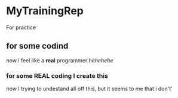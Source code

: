 # MyTrainingRep
For practice
## for some codind
now i feel like a **real** programmer *hehehehe*

### for some REAL coding I create this
now I trying to undestand all off this, but it seems to me that i don't'